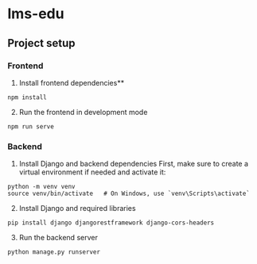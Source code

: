 # lms-edu

## Project setup

### Frontend
1. Install frontend dependencies**  
   
```
npm install
```
2. Run the frontend in development mode
```
npm run serve
```

### Backend

1. Install Django and backend dependencies
First, make sure to create a virtual environment if needed and activate it:

```
python -m venv venv
source venv/bin/activate   # On Windows, use `venv\Scripts\activate`

```
2. Install Django and required libraries
```
pip install django djangorestframework django-cors-headers
```
3. Run the backend server
```
python manage.py runserver
```
